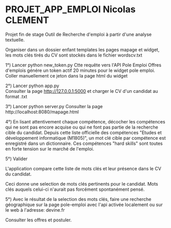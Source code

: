 # PROJET_APP_EMPLOI Nicolas CLEMENT

Projet fin de stage Outil de Recherche d'emploi à partir d'une analyse textuelle.

Organiser dans un dossier enfant templates les pages mapage et widget, les mots clés tirés du CV sont stockés dans le fichier wordscv.txt

1°) Lancer python new_token.py Ctte requête vers l'API Pole Emploi Offres d'emplois génére un token actif 20 minutes pour le widget pole emploi. Coller manuellement ce jeton dans la page html du widget

2°) Lancer python app.py  
Consulter la page http://127.0.0.1:5000
et charger le CV d'un candidat au format .txt

3°) Lancer python server.py
Consulter la page http://localhost:8080/mapage.html

4°) En lisant attentivement chaque compétence, décocher les compétences qui ne sont pas encore acquise ou qui ne font pas partie de la recherche cible du candidat.
Depuis cette liste officielle des compétences "Etudes et développement informatique (M1805)", un mot clé cible par compétence est enregistré dans un dictionnaire.
Ces compétences "hard skills" sont toutes en forte tension sur le marché de l'emploi.

5°) Valider

L'application compare cette liste de mots clés et leur présence dans le CV du candidat.

Ceci donne une selection de mots clés pertinents pour le candidat. Mots clés auquels celui-ci n'aurait pas forcément spontanément pensé.

5°) Avec le résultat de la selection des mots clés, faire une recherche géographique sur la page pole-emploi avec l'api activée localement ou sur le web à l'adresse: devine.fr

Consulter les offres et postuler.
